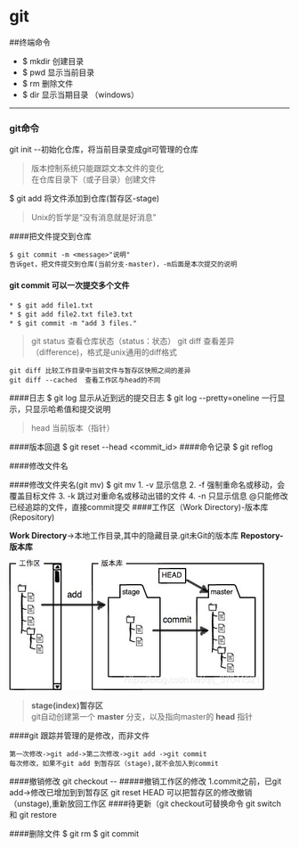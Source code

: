 # git

##终端命令
* $ mkdir 创建目录
* $ pwd 显示当前目录
* $ rm 删除文件
* $ dir 显示当期目录 （windows）
 ---

### git命令

git init  --初始化仓库，将当前目录变成git可管理的仓库
>版本控制系统只能跟踪文本文件的变化\
>在仓库目录下（或子目录）创建文件

$ git add <file> 将文件添加到仓库(暂存区-stage)
>Unix的哲学是“没有消息就是好消息”

####把文件提交到仓库

    $ git commit -m <message>"说明" 
    告诉get，把文件提交到仓库(当前分支-master)，-m后面是本次提交的说明


#### git commit 可以一次提交多个文件
    * $ git add file1.txt
    * $ git add file2.txt file3.txt
    * $ git commit -m "add 3 files."
>git status   查看仓库状态（status：状态） 
>git diff <file> 查看差异（difference)，格式是unix通用的diff格式

    git diff 比较工作目录中当前文件与暂存区快照之间的差异
    git diff --cached  查看工作区与head的不同

####日志
    $ git log 显示从近到远的提交日志
    $ git log --pretty=oneline   一行显示，只显示哈希值和提交说明
>head 当前版本（指针）

####版本回退
    $ git reset --head <commit_id>
####命令记录
    $ git reflog

####修改文件名

####修改文件夹名(git mv)
    $ git mv <old folder> <new folder>
    1. -v 显示信息
    2. -f 强制重命名或移动，会覆盖目标文件
    3. -k 跳过对重命名或移动出错的文件
    4. -n 只显示信息
    @只能修改已经追踪的文件，直接commit提交
####工作区（Work Directory)-版本库(Repository)

**Work Directory**->本地工作目录,其中的隐藏目录.git未Git的版本库
**Repostory-版本库**

![image](Images/git01.png "Work Directory-Repository")

> **stage(index)暂存区**\
>git自动创建第一个 **master** 分支，以及指向master的 **head** 指针

####git 跟踪并管理的是修改，而非文件

    第一次修改->git add->第二次修改->git add ->git commit
    每次修改，如果不git add 到暂存区（stage),就不会加入到commit
    
####撤销修改
    git checkout -- <file> 
#####撤销工作区的修改
    1.commit之前，已git add->修改已增加到到暂存区
        git reset HEAD <file>可以把暂存区的修改撤销（unstage),重新放回工作区
####待更新（git checkout可替换命令 git switch 和 git restore

####删除文件
    $ git rm <file>
    $ git commit
